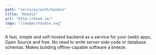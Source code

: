 ```yaml
---
path: "services/auth/hoodie"
title: "Hoodie"
url: "http://hood.ie/"
logo: "/images/hoodie.svg"
---
```


A fast, simple and self-hosted backend as a service for your (web) apps, Open Source and free. No need to write server-side code or database schemas. Makes building offline-capable software a breeze.